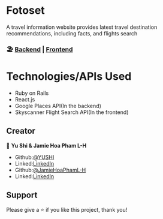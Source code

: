 # Fotoset

A travel information website provides latest travel destination recommendations, including facts, and flights search

### 🏖️ [Backend](https://github.com/jpham1109/Travelatr-Backend) | [Frontend](https://github.com/yushi1007/Travelatr-Frontend)

# Technologies/APIs Used

- Ruby on Rails
- React.js
- Google Places API(In the backend)
- Skyscanner Flight Search API(In the frontend)

## Creator

👤 **Yu Shi & Jamie Hoa Pham L-H**

- Github:[@YUSHI](https://github.com/yushi1007) 
- Linked:[LinkedIn](https://www.linkedin.com/in/yushi95/)
- Github:[@JamieHoaPhamL-H](https://github.com/jpham1109) 
- Linked:[LinkedIn](https://www.linkedin.com/in/jamie-lawrence-hurt-ba3b341ab/)

## Support

Please give a ⭐️ if you like this project, thank you!